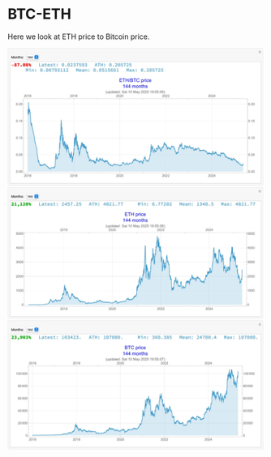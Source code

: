 # BTC-ETH

Here we look at ETH price to Bitcoin price.

![BTC-ETH price chart.](BTC-ETH.jpg)
![Ethereum price plot.](ETH.jpg)
![BTC price chart.](BTC.jpg)
